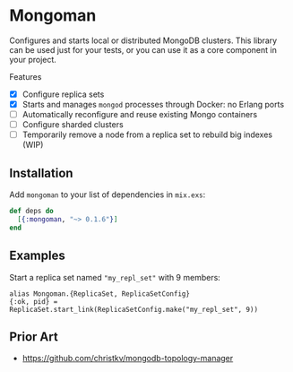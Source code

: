 # Mongoman

Configures and starts local or distributed MongoDB clusters. This library can be
used just for your tests, or you can use it as a core component in your project.

Features

- [x] Configure replica sets
- [x] Starts and manages `mongod` processes through Docker: no Erlang ports
- [ ] Automatically reconfigure and reuse existing Mongo containers
- [ ] Configure sharded clusters
- [ ] Temporarily remove a node from a replica set to rebuild big indexes (WIP)

## Installation

Add `mongoman` to your list of dependencies in `mix.exs`:

  ```elixir
  def deps do
    [{:mongoman, "~> 0.1.6"}]
  end
  ```

## Examples

Start a replica set named `"my_repl_set"` with 9 members:

    alias Mongoman.{ReplicaSet, ReplicaSetConfig}
    {:ok, pid} = ReplicaSet.start_link(ReplicaSetConfig.make("my_repl_set", 9))

## Prior Art

- https://github.com/christkv/mongodb-topology-manager
